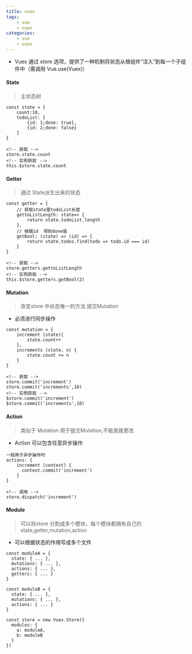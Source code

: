 ```yaml
---
title: vuex
tags: 
    - vue
    - vuex
categories: 
    - vue
    - vuex
---
```


- Vuex 通过 store 选项，提供了一种机制将状态从根组件“注入”到每一个子组件中（需调用 Vue.use(Vuex)）

####    State

> 主状态树

```
const state = {
    count:10,
    todoList: [
        {id: 1;done: true},
        {id: 2;done: false}
    ]
}

<!-- 获取 -->
store.state.count
<!-- 实例获取 -->
this.$store.state.count
```
####    Getter
> 通过 State派生出来的状态

```
const getter = {
    // 获取state里todoList长度
    gettoListLength: state=> {
        return state.todoList.length
    },
    // 根据id  得到done值
    getBool: (state) => (id) => {
        return state.todos.find(todo => todo.id === id)
    }
}

<!-- 获取 -->
store.getters.gettoListLength
<!-- 实例获取 -->
this.$store.getters.getBool(2)
```
####    Mutation
> 改变store 中状态唯一的方法  提交Mutation

- 必须进行同步操作

```
const mutation = {
    increment (state){
        state.count++
    },
    increments (state, n) {
        state.count += n
    }
}

<!-- 获取 -->
store.commit('increment')
store.commit('increments',10)
<!-- 实例获取 -->
$store.commit('increment')
$store.commit('increments',10)
```
####    Action
> 类似于 Mutation 用于提交Mutation,不能直接更改

- Action 可以包含任意异步操作

```
一般用于异步操作时
actions: {
    increment (context) {
      context.commit('increment')
    }
}

<!-- 调用 -->
store.dispatch('increment')
```
####    Module
> 可以将store 分割成多个模块，每个模块都拥有自己的 state,getter,mutation,action

- 可以根据状态的作用写成多个文件
```
const moduleA = {
  state: { ... },
  mutations: { ... },
  actions: { ... },
  getters: { ... }
}

const moduleB = {
  state: { ... },
  mutations: { ... },
  actions: { ... }
}

const store = new Vuex.Store({
  modules: {
    a: moduleA,
    b: moduleB
  }
})

```